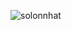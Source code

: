 ![solonnhat](https://github.com/VanHoang110802/Competitive_Programming/assets/108053955/5108bb60-26ba-4f36-8679-689ed03bc51b)
